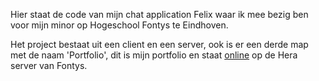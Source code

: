 Hier staat de code van mijn chat application Felix waar ik mee bezig ben voor mijn minor op Hogeschool Fontys te Eindhoven.

Het project bestaat uit een client en een server, ook is er een derde map met de naam 'Portfolio', dit is mijn portfolio en staat [online](https://i389419.hera.fhict.nl) op de Hera server van Fontys.